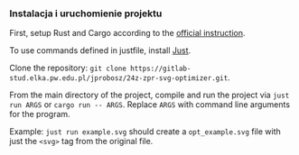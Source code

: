 ### Instalacja i uruchomienie projektu

First, setup Rust and Cargo according to the [official instruction](https://doc.rust-lang.org/cargo/getting-started/installation.html).

To use commands defined in justfile, install [Just](https://github.com/casey/just#Installation).

Clone the repository: `git clone https://gitlab-stud.elka.pw.edu.pl/jprobosz/24z-zpr-svg-optimizer.git`.

From the main directory of the project, compile and run the project via `just run ARGS` or `cargo run -- ARGS`. Replace `ARGS` with command line arguments for the program.

Example: `just run example.svg` should create a `opt_example.svg` file with just the `<svg>` tag from the original file.
